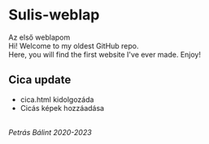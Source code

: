 # Sulis-weblap
Az első weblapom<br>
Hi! Welcome to my oldest GitHub repo.<br>
Here, you will find the first website I've ever made. Enjoy!

## Cica update
* cica.html kidolgozáda
* Cicás képek hozzáadása


<br>_Petrás Bálint 2020-2023_
